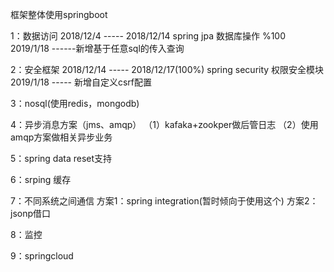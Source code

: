 框架整体使用springboot

1：数据访问
2018/12/4 ----- 2018/12/14
spring jpa 数据库操作 %100
2019/1/18 ------新增基于任意sql的传入查询

2：安全框架
2018/12/14 ----- 2018/12/17(100%)
spring security 权限安全模块
2019/1/18 ----- 新增自定义csrf配置

3：nosql(使用redis，mongodb)

4：异步消息方案（jms、amqp）
（1）kafaka+zookper做后管日志
（2）使用amqp方案做相关异步业务

5：spring data reset支持

6：srping 缓存

7：不同系统之间通信
方案1：spring integration(暂时倾向于使用这个)
方案2：jsonp借口

8：监控

9：springcloud





